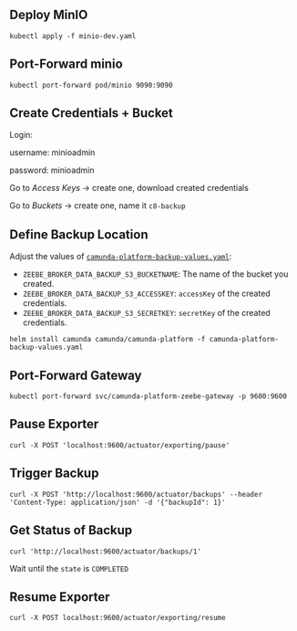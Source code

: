 ## Deploy MinIO

```shell
kubectl apply -f minio-dev.yaml
```

## Port-Forward minio

```shell
kubectl port-forward pod/minio 9090:9090
```

## Create Credentials + Bucket

Login:

username: minioadmin

password: minioadmin

Go to _Access Keys_ -> create one, download created credentials

Go to _Buckets_ -> create one, name it `c8-backup`

## Define Backup Location

Adjust the values of [`camunda-platform-backup-values.yaml`](./camunda-platform-backup-values.yaml):

* `ZEEBE_BROKER_DATA_BACKUP_S3_BUCKETNAME`: The name of the bucket you created.
* `ZEEBE_BROKER_DATA_BACKUP_S3_ACCESSKEY`: `accessKey` of the created credentials.
* `ZEEBE_BROKER_DATA_BACKUP_S3_SECRETKEY`: `secretKey` of the created credentials.

```shell
helm install camunda camunda/camunda-platform -f camunda-platform-backup-values.yaml
```

## Port-Forward Gateway

```shell
kubectl port-forward svc/camunda-platform-zeebe-gateway -p 9600:9600
```

## Pause Exporter

```shell
curl -X POST 'localhost:9600/actuator/exporting/pause'
```

## Trigger Backup

```shell
curl -X POST 'http://localhost:9600/actuator/backups' --header 'Content-Type: application/json' -d '{"backupId": 1}'
```

## Get Status of Backup

```shell
curl 'http://localhost:9600/actuator/backups/1'
```
Wait until the `state` is `COMPLETED` 

## Resume Exporter

```shell
curl -X POST localhost:9600/actuator/exporting/resume
```
